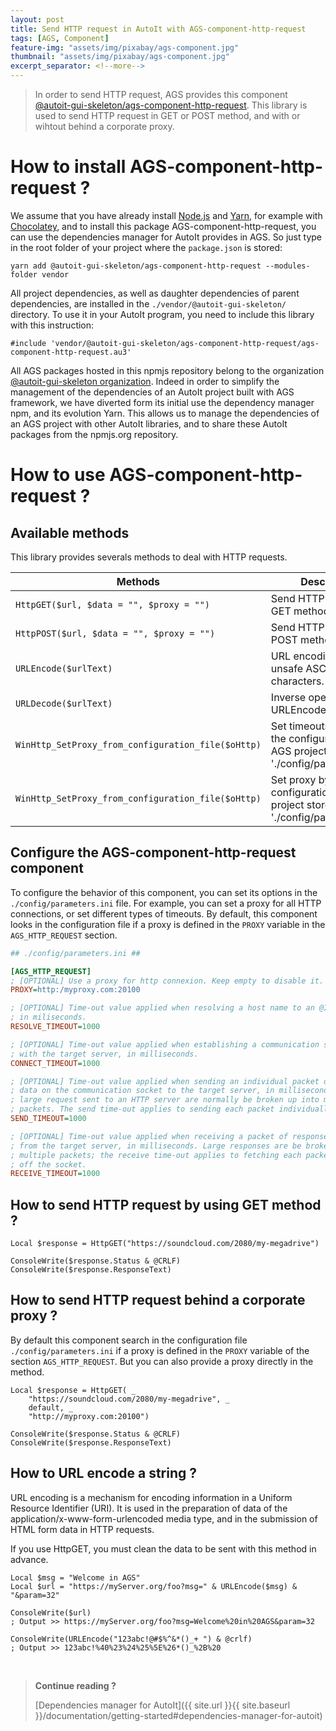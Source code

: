 ```yaml
---
layout: post
title: Send HTTP request in AutoIt with AGS-component-http-request
tags: [AGS, Component]
feature-img: "assets/img/pixabay/ags-component.jpg"
thumbnail: "assets/img/pixabay/ags-component.jpg"
excerpt_separator: <!--more-->
---
```



> In order to send HTTP request, AGS provides this component [@autoit-gui-skeleton/ags-component-http-request](https://www.npmjs.com/package/@autoit-gui-skeleton/ags-component-http-request). This library is used to send HTTP request in GET or POST method, and with or wihtout behind a corporate proxy.


<!--more-->


# How to install AGS-component-http-request ?

We assume that you have already install [Node.js](https://nodejs.org/) and [Yarn](https://yarnpkg.com/lang/en/), for example with [Chocolatey](https://chocolatey.org/), and to install this package AGS-component-http-request, you can use the dependencies manager for AutoIt provides in AGS. So just type in the root folder of your project where the `package.json` is stored:

<pre class="command-line" data-prompt="C: \>">
<code class=" language-bash">yarn add @autoit-gui-skeleton/ags-component-http-request --modules-folder vendor</code>
</pre>


All project dependencies, as well as daughter dependencies of parent dependencies, are installed in the `./vendor/@autoit-gui-skeleton/` directory. To use it in your AutoIt program, you need to include this library with this instruction:

```autoit
#include 'vendor/@autoit-gui-skeleton/ags-component-http-request/ags-component-http-request.au3'
```

All AGS packages hosted in this npmjs repository belong to the organization [@autoit-gui-skeleton organization](https://www.npmjs.com/search?q=autoit-gui-skeleton). Indeed in order to simplify the management of the dependencies of an AutoIt project built with AGS framework, we have diverted form its initial use the dependency manager npm, and its evolution Yarn. This allows us to manage the dependencies of an AGS project with other AutoIt libraries, and to share these AutoIt packages from the npmjs.org repository.


# How to use AGS-component-http-request ? 

## Available methods 
    
This library provides severals methods to deal with HTTP requests.

 Methods    | Description 
---------------|-------------
`HttpGET($url, $data = "", $proxy = "")` | Send HTTP request with GET method.
`HttpPOST($url, $data = "", $proxy = "")` | Send HTTP request with POST method.
`URLEncode($urlText)` | URL encoding replaces unsafe ASCII characters.  
`URLDecode($urlText)` | Inverse operation of URLEncode.
`WinHttp_SetProxy_from_configuration_file($oHttp)` | Set timeouts by parsing the configuration file AGS project store in './config/parameters.ini'.
`WinHttp_SetProxy_from_configuration_file($oHttp)` | Set proxy by parsing the configuration file AGS project store in './config/parameters.ini'.


## Configure the AGS-component-http-request component

To configure the behavior of this component, you can set its options in the `./config/parameters.ini` file. For example, you can set a proxy for all HTTP connections, or set different types of timeouts. By default, this component looks in the configuration file if a proxy is defined in the `PROXY` variable in the `AGS_HTTP_REQUEST` section.

```ini
## ./config/parameters.ini ##

[AGS_HTTP_REQUEST]
; [OPTIONAL] Use a proxy for http connexion. Keep empty to disable it.
PROXY=http:/myproxy.com:20100

; [OPTIONAL] Time-out value applied when resolving a host name to an @IP,
; in miliseconds.
RESOLVE_TIMEOUT=1000

; [OPTIONAL] Time-out value applied when establishing a communication socket
; with the target server, in milliseconds.
CONNECT_TIMEOUT=1000

; [OPTIONAL] Time-out value applied when sending an individual packet of request
; data on the communication socket to the target server, in milliseconds. A
; large request sent to an HTTP server are normally be broken up into multiple
; packets. The send time-out applies to sending each packet individually.
SEND_TIMEOUT=1000

; [OPTIONAL] Time-out value applied when receiving a packet of response data
; from the target server, in milliseconds. Large responses are be broken up into
; multiple packets; the receive time-out applies to fetching each packet of data
; off the socket.
RECEIVE_TIMEOUT=1000
```


## How to send HTTP request by using GET method ?

```autoit
Local $response = HttpGET("https://soundcloud.com/2080/my-megadrive")
    
ConsoleWrite($response.Status & @CRLF)
ConsoleWrite($response.ResponseText)
```


## How to send HTTP request behind a corporate proxy ?

By default this component search in the configuration file `./config/parameters.ini` if a proxy is defined in the `PROXY` variable of the section `AGS_HTTP_REQUEST`. But you can also provide a proxy directly in the method.

```autoit
Local $response = HttpGET( _ 
    "https://soundcloud.com/2080/my-megadrive", _ 
    default, _ 
    "http://myproxy.com:20100")
    
ConsoleWrite($response.Status & @CRLF)
ConsoleWrite($response.ResponseText)
```


## How to URL encode a string ?

URL encoding is a mechanism for encoding information in a Uniform Resource Identifier (URI). It is used in the preparation of data of the application/x-www-form-urlencoded media type, and in the submission of HTML form data in HTTP requests.

If you use HttpGET, you must clean the data to be sent with this method in advance. 

```autoit
Local $msg = "Welcome in AGS"
Local $url = "https://myServer.org/foo?msg=" & URLEncode($msg) & "&param=32"

ConsoleWrite($url)
; Output >> https://myServer.org/foo?msg=Welcome%20in%20AGS&param=32

ConsoleWrite(URLEncode("123abc!@#$%^&*()_+ ") & @crlf)
; Output >> 123abc!%40%23%24%25%5E%26*()_%2B%20
```


<br/>

> **Continue reading ?**
>
> [Dependencies manager for AutoIt]({{ site.url }}{{ site.baseurl }}/documentation/getting-started#dependencies-manager-for-autoit)

